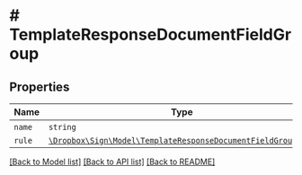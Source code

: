 # # TemplateResponseDocumentFieldGroup



## Properties

Name | Type | Description | Notes
------------ | ------------- | ------------- | -------------
| `name` | ```string``` |  _t__TemplateResponseDocumentFieldGroup::NAME  |  |
| `rule` | [```\Dropbox\Sign\Model\TemplateResponseDocumentFieldGroupRule```](TemplateResponseDocumentFieldGroupRule.md) |    |  |

[[Back to Model list]](../../README.md#models) [[Back to API list]](../../README.md#endpoints) [[Back to README]](../../README.md)
